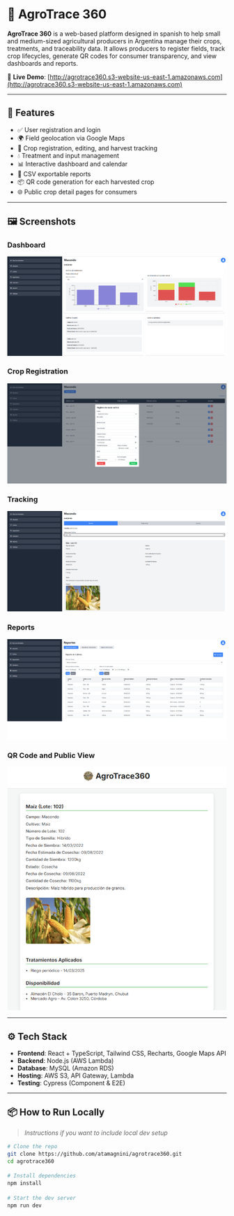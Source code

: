# 🌾 AgroTrace 360

**AgroTrace 360** is a web-based platform designed in spanish to help small and medium-sized agricultural producers in Argentina manage their crops, treatments, and traceability data. It allows producers to register fields, track crop lifecycles, generate QR codes for consumer transparency, and view dashboards and reports.

🔗 **Live Demo**: [http://agrotrace360.s3-website-us-east-1.amazonaws.com](http://agrotrace360.s3-website-us-east-1.amazonaws.com)

---

## 🚀 Features

- ✅ User registration and login
- 🌍 Field geolocation via Google Maps
- 🌱 Crop registration, editing, and harvest tracking
- 💧 Treatment and input management
- 📊 Interactive dashboard and calendar
- 📄 CSV exportable reports
- 📦 QR code generation for each harvested crop
- 🌐 Public crop detail pages for consumers

---

## 🖼️ Screenshots

### Dashboard
![Dashboard](./img/dashboard.png)

### Crop Registration
![Crop Registration](./img/crop-registration.png)

### Tracking
![Dashboard](./img/tracking.png)

### Reports
![Dashboard](./img/reports.png)

### QR Code and Public View
![QR Detail View](./img/qr-view.png)

---

## ⚙️ Tech Stack

- **Frontend**: React + TypeScript, Tailwind CSS, Recharts, Google Maps API
- **Backend**: Node.js (AWS Lambda)
- **Database**: MySQL (Amazon RDS)
- **Hosting**: AWS S3, API Gateway, Lambda
- **Testing**: Cypress (Component & E2E)

---

## 📦 How to Run Locally

> _Instructions if you want to include local dev setup_

```bash
# Clone the repo
git clone https://github.com/atamagnini/agrotrace360.git
cd agrotrace360

# Install dependencies
npm install

# Start the dev server
npm run dev
